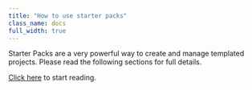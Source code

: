 ```yaml
---
title: "How to use starter packs"
class_name: docs
full_width: true
---
```


Starter Packs are a very powerful way to create and manage templated projects. Please read the following sections for full details. 

[Click here](/docs/project/packs/overview/) to start reading.